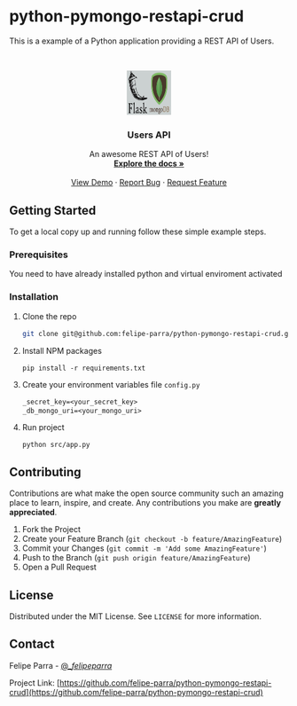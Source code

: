 ﻿# python-pymongo-restapi-crud
This is a example of a Python application providing a REST API of Users.
<!-- PROJECT LOGO -->
<br />
<p align="center">
  <a href="https://github.com/felipe-parra/python-pymongo-restapi-crud/">
    <img src="src/images/logo.png" alt="Logo" width="80" height="80">
  </a>

  <h3 align="center">Users API</h3>

  <p align="center">
    An awesome REST API of Users!
    <br />
    <a href="https://github.com/felipe-parra/python-pymongo-restapi-crud"><strong>Explore the docs »</strong></a>
    <br />
    <br />
    <a href="https://github.com/felipe-parra/python-pymongo-restapi-crud">View Demo</a>
    ·
    <a href="https://github.com/felipe-parra/python-pymongo-restapi-crud/issues">Report Bug</a>
    ·
    <a href="https://github.com/felipe-parra/python-pymongo-restapi-crud/issues">Request Feature</a>
  </p>
</p>

## Getting Started
To get a local copy up and running follow these simple example steps.

### Prerequisites

You need to have already installed python and virtual enviroment activated
  
### Installation

1. Clone the repo
    ```sh
    git clone git@github.com:felipe-parra/python-pymongo-restapi-crud.git
    ```

2. Install NPM packages
    ```
    pip install -r requirements.txt
    ```

3. Create your environment variables file `config.py`
    ```ENV
    _secret_key=<your_secret_key>
    _db_mongo_uri=<your_mongo_uri>
    ```

4. Run project
    ```sh
    python src/app.py
    ```

<!-- CONTRIBUTING -->
## Contributing

Contributions are what make the open source community such an amazing place to learn, inspire, and create. Any contributions you make are **greatly appreciated**.

1. Fork the Project
2. Create your Feature Branch (`git checkout -b feature/AmazingFeature`)
3. Commit your Changes (`git commit -m 'Add some AmazingFeature'`)
4. Push to the Branch (`git push origin feature/AmazingFeature`)
5. Open a Pull Request




## License

Distributed under the MIT License. See `LICENSE` for more information.


<!-- CONTACT -->
## Contact

Felipe Parra - [@__felipeparra_](https://twitter.com/_felipeparra)

Project Link: [https://github.com/felipe-parra/python-pymongo-restapi-crud](https://github.com/felipe-parra/python-pymongo-restapi-crud)

